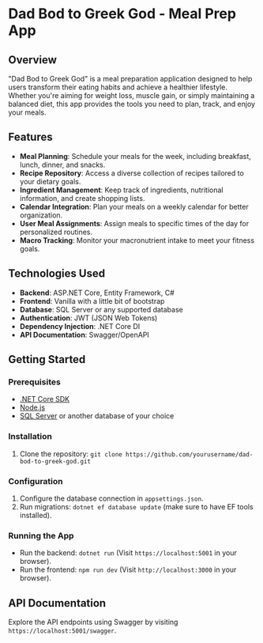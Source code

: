 # Dad Bod to Greek God - Meal Prep App

## Overview

"Dad Bod to Greek God" is a meal preparation application designed to help users transform their eating habits and achieve a healthier lifestyle. Whether you're aiming for weight loss, muscle gain, or simply maintaining a balanced diet, this app provides the tools you need to plan, track, and enjoy your meals.

## Features

- **Meal Planning**: Schedule your meals for the week, including breakfast, lunch, dinner, and snacks.
- **Recipe Repository**: Access a diverse collection of recipes tailored to your dietary goals.
- **Ingredient Management**: Keep track of ingredients, nutritional information, and create shopping lists.
- **Calendar Integration**: Plan your meals on a weekly calendar for better organization.
- **User Meal Assignments**: Assign meals to specific times of the day for personalized routines.
- **Macro Tracking**: Monitor your macronutrient intake to meet your fitness goals.

## Technologies Used

- **Backend**: ASP.NET Core, Entity Framework, C#
- **Frontend**: Vanilla with a little bit of bootstrap
- **Database**: SQL Server or any supported database
- **Authentication**: JWT (JSON Web Tokens)
- **Dependency Injection**: .NET Core DI
- **API Documentation**: Swagger/OpenAPI

## Getting Started

### Prerequisites

- [.NET Core SDK](https://dotnet.microsoft.com/download)
- [Node.js](https://nodejs.org/)
- [SQL Server](https://www.microsoft.com/en-us/sql-server/sql-server-downloads) or another database of your choice

### Installation

1. Clone the repository: `git clone https://github.com/yourusername/dad-bod-to-greek-god.git`

### Configuration

1. Configure the database connection in `appsettings.json`.
2. Run migrations: `dotnet ef database update` (make sure to have EF tools installed).

### Running the App

- Run the backend: `dotnet run` (Visit `https://localhost:5001` in your browser).
- Run the frontend: `npm run dev` (Visit `http://localhost:3000` in your browser).

## API Documentation

Explore the API endpoints using Swagger by visiting `https://localhost:5001/swagger`.
